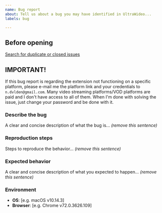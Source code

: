```yaml
---
name: Bug report
about: Tell us about a bug you may have identified in UltraWideo...
labels: bug

---
```


## Before opening
[Search for duplicate or closed issues](https://github.com/dvlden/ultrawideo/issues?utf8=%E2%9C%93&q=is%3Aissue)

## IMPORTANT!
If this bug report is regarding the extension not functioning on a specific platform, please e-mail me the platform link and your credentials to `n.dvlden@gmail.com`. Many video streaming platforms/VOD platforms are paid and I don't have access to all of them. When I'm done with solving the issue, just change your password and be done with it.

### Describe the bug
A clear and concise description of what the bug is... _(remove this sentence)_

### Reproduction steps
Steps to reproduce the behavior... _(remove this sentence)_

### Expected behavior
A clear and concise description of what you expected to happen... _(remove this sentence)_

### Environment
- **OS**: [e.g. macOS v10.14.3]
- **Browser**: [e.g. Chrome v72.0.3626.109]
